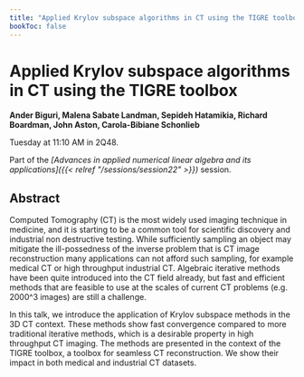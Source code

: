 ```yaml
---
title: "Applied Krylov subspace algorithms in CT using the TIGRE toolbox"
bookToc: false
---
```


# Applied Krylov subspace algorithms in CT using the TIGRE toolbox

**Ander Biguri, Malena Sabate Landman, Sepideh Hatamikia, Richard Boardman, John Aston, Carola-Bibiane Schonlieb**

Tuesday at 11:10 AM in 2Q48.

Part of the *[Advances in applied numerical linear algebra and its applications]({{< relref "/sessions/session22" >}})* session.

## Abstract

Computed Tomography (CT) is the most widely used imaging technique in medicine, and it is starting to be a common tool for scientific discovery and industrial non destructive testing. While sufficiently sampling  an object may mitigate the ill-possedness of the inverse problem that is CT image reconstruction many applications can not afford such sampling, for example medical CT or high throughput industrial CT. Algebraic iterative methods have been quite introduced into the CT field already, but fast and efficient methods that are feasible to use at the scales of current CT problems (e.g. 2000^3 images) are still a challenge. 

In this talk, we introduce the application of Krylov subspace methods in the 3D CT context. These methods show fast convergence compared to more traditional iterative methods, which is a desirable property in high throughput CT imaging. The methods are presented in the context of the TIGRE toolbox, a toolbox for seamless CT reconstruction. We show their impact in both medical and industrial CT datasets. 


